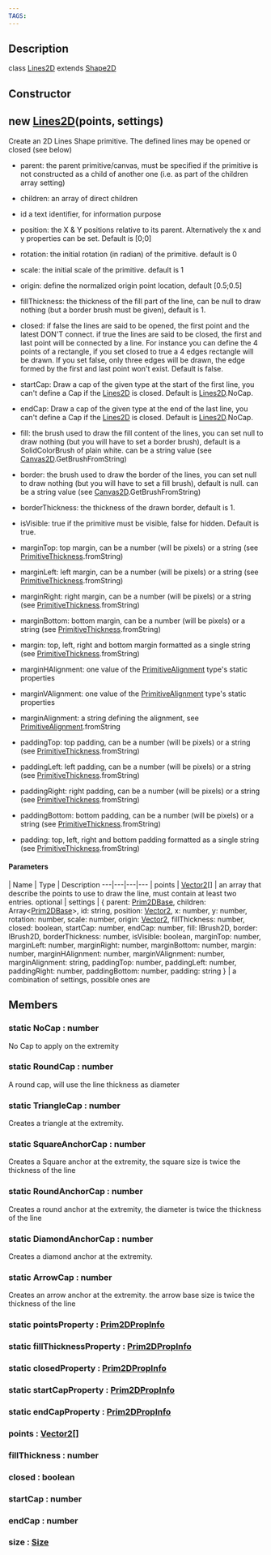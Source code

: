 ```yaml
---
TAGS:
---
```

## Description

class [Lines2D](/classes/2.4/Lines2D) extends [Shape2D](/classes/2.4/Shape2D)



## Constructor

## new [Lines2D](/classes/2.4/Lines2D)(points, settings)

Create an 2D Lines Shape primitive. The defined lines may be opened or closed (see below)

 - parent: the parent primitive/canvas, must be specified if the primitive is not constructed as a child of another one (i.e. as part of the children array setting)

 - children: an array of direct children

 - id a text identifier, for information purpose

 - position: the X & Y positions relative to its parent. Alternatively the x and y properties can be set. Default is [0;0]

 - rotation: the initial rotation (in radian) of the primitive. default is 0

 - scale: the initial scale of the primitive. default is 1

 - origin: define the normalized origin point location, default [0.5;0.5]

 - fillThickness: the thickness of the fill part of the line, can be null to draw nothing (but a border brush must be given), default is 1.

 - closed: if false the lines are said to be opened, the first point and the latest DON'T connect. if true the lines are said to be closed, the first and last point will be connected by a line. For instance you can define the 4 points of a rectangle, if you set closed to true a 4 edges rectangle will be drawn. If you set false, only three edges will be drawn, the edge formed by the first and last point won't exist. Default is false.

 - startCap: Draw a cap of the given type at the start of the first line, you can't define a Cap if the [Lines2D](/classes/2.4/Lines2D) is closed. Default is [Lines2D](/classes/2.4/Lines2D).NoCap.

 - endCap: Draw a cap of the given type at the end of the last line, you can't define a Cap if the [Lines2D](/classes/2.4/Lines2D) is closed. Default is [Lines2D](/classes/2.4/Lines2D).NoCap.

 - fill: the brush used to draw the fill content of the lines, you can set null to draw nothing (but you will have to set a border brush), default is a SolidColorBrush of plain white. can be a string value (see [Canvas2D](/classes/2.4/Canvas2D).GetBrushFromString)

 - border: the brush used to draw the border of the lines, you can set null to draw nothing (but you will have to set a fill brush), default is null. can be a string value (see [Canvas2D](/classes/2.4/Canvas2D).GetBrushFromString)

 - borderThickness: the thickness of the drawn border, default is 1.

 - isVisible: true if the primitive must be visible, false for hidden. Default is true.

 - marginTop: top margin, can be a number (will be pixels) or a string (see [PrimitiveThickness](/classes/2.4/PrimitiveThickness).fromString)

 - marginLeft: left margin, can be a number (will be pixels) or a string (see [PrimitiveThickness](/classes/2.4/PrimitiveThickness).fromString)

 - marginRight: right margin, can be a number (will be pixels) or a string (see [PrimitiveThickness](/classes/2.4/PrimitiveThickness).fromString)

 - marginBottom: bottom margin, can be a number (will be pixels) or a string (see [PrimitiveThickness](/classes/2.4/PrimitiveThickness).fromString)

 - margin: top, left, right and bottom margin formatted as a single string (see [PrimitiveThickness](/classes/2.4/PrimitiveThickness).fromString)

 - marginHAlignment: one value of the [PrimitiveAlignment](/classes/2.4/PrimitiveAlignment) type's static properties

 - marginVAlignment: one value of the [PrimitiveAlignment](/classes/2.4/PrimitiveAlignment) type's static properties

 - marginAlignment: a string defining the alignment, see [PrimitiveAlignment](/classes/2.4/PrimitiveAlignment).fromString

 - paddingTop: top padding, can be a number (will be pixels) or a string (see [PrimitiveThickness](/classes/2.4/PrimitiveThickness).fromString)

 - paddingLeft: left padding, can be a number (will be pixels) or a string (see [PrimitiveThickness](/classes/2.4/PrimitiveThickness).fromString)

 - paddingRight: right padding, can be a number (will be pixels) or a string (see [PrimitiveThickness](/classes/2.4/PrimitiveThickness).fromString)

 - paddingBottom: bottom padding, can be a number (will be pixels) or a string (see [PrimitiveThickness](/classes/2.4/PrimitiveThickness).fromString)

 - padding: top, left, right and bottom padding formatted as a single string (see [PrimitiveThickness](/classes/2.4/PrimitiveThickness).fromString)

#### Parameters
 | Name | Type | Description
---|---|---|---
 | points | [Vector2](/classes/2.4/Vector2)[] |  an array that describe the points to use to draw the line, must contain at least two entries.
optional | settings | { parent: [Prim2DBase](/classes/2.4/Prim2DBase),  children: Array&lt;[Prim2DBase](/classes/2.4/Prim2DBase)&gt;,  id: string,  position: [Vector2](/classes/2.4/Vector2),  x: number,  y: number,  rotation: number,  scale: number,  origin: [Vector2](/classes/2.4/Vector2),  fillThickness: number,  closed: boolean,  startCap: number,  endCap: number,  fill: IBrush2D,  border: IBrush2D,  borderThickness: number,  isVisible: boolean,  marginTop: number,  marginLeft: number,  marginRight: number,  marginBottom: number,  margin: number,  marginHAlignment: number,  marginVAlignment: number,  marginAlignment: string,  paddingTop: number,  paddingLeft: number,  paddingRight: number,  paddingBottom: number,  padding: string } |  a combination of settings, possible ones are
## Members

### static NoCap : number

No Cap to apply on the extremity

### static RoundCap : number

A round cap, will use the line thickness as diameter

### static TriangleCap : number

Creates a triangle at the extremity.

### static SquareAnchorCap : number

Creates a Square anchor at the extremity, the square size is twice the thickness of the line

### static RoundAnchorCap : number

Creates a round anchor at the extremity, the diameter is twice the thickness of the line

### static DiamondAnchorCap : number

Creates a diamond anchor at the extremity.

### static ArrowCap : number

Creates an arrow anchor at the extremity. the arrow base size is twice the thickness of the line

### static pointsProperty : [Prim2DPropInfo](/classes/2.4/Prim2DPropInfo)



### static fillThicknessProperty : [Prim2DPropInfo](/classes/2.4/Prim2DPropInfo)



### static closedProperty : [Prim2DPropInfo](/classes/2.4/Prim2DPropInfo)



### static startCapProperty : [Prim2DPropInfo](/classes/2.4/Prim2DPropInfo)



### static endCapProperty : [Prim2DPropInfo](/classes/2.4/Prim2DPropInfo)



### points : [Vector2](/classes/2.4/Vector2)[]



### fillThickness : number



### closed : boolean



### startCap : number



### endCap : number



### size : [Size](/classes/2.4/Size)



